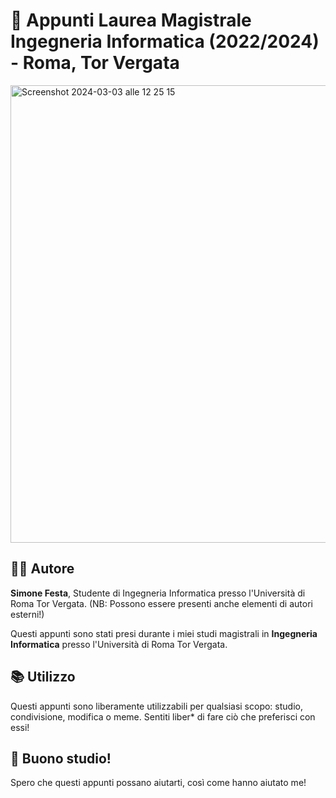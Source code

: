 # 📝 Appunti Laurea Magistrale Ingegneria Informatica (2022/2024) - Roma, Tor Vergata

<img width="732" alt="Screenshot 2024-03-03 alle 12 25 15" src="https://github.com/simonefesta/University/assets/55951548/cab1ad6e-08e9-403b-9cf8-1804c9b82d65">

## 👨‍💻 Autore

**Simone Festa**, Studente di Ingegneria Informatica presso l'Università di Roma Tor Vergata.
(NB: Possono essere presenti anche elementi di autori esterni!)


Questi appunti sono stati presi durante i miei studi magistrali in **Ingegneria Informatica** presso l'Università di Roma Tor Vergata. 

## 📚 Utilizzo

Questi appunti sono liberamente utilizzabili per qualsiasi scopo: studio, condivisione, modifica o meme. Sentiti liber* di fare ciò che preferisci con essi!



## 🌟 Buono studio!

Spero che questi appunti possano aiutarti, così come hanno aiutato me!

